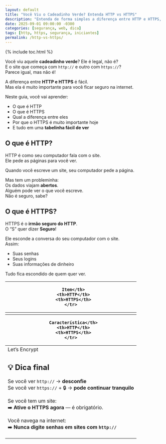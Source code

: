 ```yaml
---
layout: default
title: "Você Viu o Cadeadinho Verde? Entenda HTTP vs HTTPS"
description: "Entenda de forma simples a diferença entre HTTP e HTTPS, por que o cadeadinho verde importa e como o HTTPS protege seus dados na web."
date: 2025-09-01 09:00:00 -0300
categories: [segurança, web, dica]
tags: [http, https, segurança, iniciantes]
permalink: /http-vs-https/
---
```


{% include toc.html %}


<section class="post-content">



<p>Você viu aquele <strong>cadeadinho verde</strong>? Ele é legal, não é?<br>
E o site que começa com <code>http://</code> e outro com <code>https://</code>?<br>
Parece igual, mas não é!</p>

<p>A diferença entre <strong>HTTP e HTTPS</strong> é fácil.<br>
Mas ela é muito importante para você ficar seguro na internet.</p>

<p>Neste guia, você vai aprender:</p>
<ul>
  <li>O que é HTTP</li>
  <li>O que é HTTPS</li>
  <li>Qual a diferença entre eles</li>
  <li>Por que o HTTPS é muito importante hoje</li>
  <li>E tudo em uma <strong>tabelinha fácil de ver</strong></li>
</ul>

<h2>O que é HTTP?</h2>
<p>HTTP é como seu computador fala com o site.<br>
Ele pede as páginas para você ver.</p>
<p>Quando você escreve um site, seu computador pede a página.</p>
<p>Mas tem um probleminha:<br>
Os dados viajam <strong>abertos</strong>.<br>
Alguém pode ver o que você escreve.<br>
Não é seguro, sabe?</p>

<h2>O que é HTTPS?</h2>
<p>HTTPS é o <strong>irmão seguro do HTTP</strong>.<br>
O “S” quer dizer <strong>Seguro</strong>!</p>
<p>Ele esconde a conversa do seu computador com o site.<br>
Assim:</p>
<ul>
  <li>Suas senhas</li>
  <li>Seus logins</li>
  <li>Suas informações de dinheiro</li>
</ul>
<p>Tudo fica escondido de quem quer ver.</p>



<table class="evergreen-table">
  <thead>
    <tr>
      <th>
    
      Item</th>
      <th>HTTP</th>
      <th>HTTPS</th>
    </tr>
  </thead>
  <tbody>
    <tr>
      <td data-label="
    
      Item"><strong>Segurança</strong></td>
      <td data-label="HTTP">❌ Dados em texto puro</td>
      <td data-label="HTTPS">✅ Dados criptografados</td>
    </tr>
    <tr>
      <td data-label="
    
      Item"><strong>Porta</strong></td>
      <td data-label="HTTP">80</td>
      <td data-label="HTTPS">443</td>
    </tr>
    <tr>
      <td data-label="
    
      Item"><strong>Certificado</strong></td>
      <td data-label="HTTP">Não precisa</td>
      <td data-label="HTTPS">Necessário (SSL/TLS)</td>
    </tr>
    <tr>
      <td data-label="
    
      Item"><strong>Google</strong></td>
      <td data-label="HTTP">Desencoraja</td>
      <td data-label="HTTPS">Prefere</td>
    </tr>
  </tbody>
</table>



<h2>📊 Tabela: HTTP e HTTPS</h2>
<table class="evergreen-table">
  <thead>
    <tr>
      <th>
    
      Característica</th>
      <th>HTTP</th>
      <th>HTTPS</th>
    </tr>
  </thead>
  <tbody>
    <tr>
      <td data-label="
    
      Característica">Nome completo</td>
      <td data-label="HTTP">HyperText Transfer Protocol</td>
      <td data-label="HTTPS">HyperText Transfer Protocol Seguro</td>
    </tr>
    <tr>
      <td data-label="
    
      Característica">Porta</td>
      <td data-label="HTTP">80</td>
      <td data-label="HTTPS">443</td>
    </tr>
    <tr>
      <td data-label="
    
      Característica">Usa segredo?</td>
      <td data-label="HTTP">Não</td>
      <td data-label="HTTPS">Sim</td>
    </tr>
    <tr>
      <td data-label="
    
      Característica">Dados escondidos?</td>
      <td data-label="HTTP">Não</td>
      <td data-label="HTTPS">Sim</td>
    </tr>
    <tr>
      <td data-label="
    
      Característica">Esconde de quem espia?</td>
      <td data-label="HTTP">Não</td>
      <td data-label="HTTPS">Sim</td>
    </tr>
    <tr>
      <td data-label="
    
      Característica">Esconde de sites falsos?</td>
      <td data-label="HTTP">Não</td>
      <td data-label="HTTPS">Sim</td>
    </tr>
    <tr>
      <td data-label="
    
      Característica">Mostra cadeado?</td>
      <td data-label="HTTP">Não</td>
      <td data-label="HTTPS">Sim (🔒)</td>
    </tr>
  </tbody>
</table>

<h2>O Google gosta mais do HTTPS</h2>
<p>🧑‍🤝‍🧑 Usuários confiam mais em sites com cadeado<br>
O cadeado verde passa segurança.<br>
Sem ele, as pessoas saem do site.</p>

<h2>Como o HTTPS funciona?</h2>
<ul>
  <li>O site tem um certificado de segurança (chamado SSL/TLS)</li>
  <li>Quando você entra, o navegador e o site fazem um aperto de mãos seguro</li>
  <li>Toda a conversa depois disso é criptografada</li>
  <li>O cadeado (🔒) aparece na barra de endereços</li>
</ul>
<p>✅ Hoje, você pode ter HTTPS grátis com <a href="https://letsencrypt.org" target="_blank">Let’s Encrypt</a></p>

<h2>💡 Dica final</h2>
<p>Se você ver <code>http://</code> → <strong>desconfie</strong><br>
Se você ver <code>https://</code> + 🔒 → <strong>pode continuar tranquilo</strong></p>

<p>Se você tem um site:<br>
➡️ <strong>Ative o HTTPS agora</strong> — é obrigatório.</p>

<p>Você navega na internet:<br>
➡️ <strong>Nunca digite senhas em sites com <code>http://</code></strong></p>

